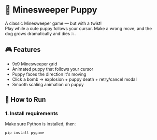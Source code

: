 # 🐶 Minesweeper Puppy

A classic Minesweeper game — but with a twist!  
Play while a cute puppy follows your cursor. Make a wrong move, and the dog grows dramatically and dies 💥.

## 🎮 Features
- 9x9 Minesweeper grid
- Animated puppy that follows your cursor
- Puppy faces the direction it's moving
- Click a bomb → explosion + puppy death + retry/cancel modal
- Smooth scaling animation on puppy 

## 🚀 How to Run

### 1. Install requirements

Make sure Python is installed, then:

```bash
pip install pygame
